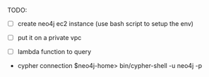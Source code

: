 TODO:

- [ ] create neo4j ec2 instance (use bash script to setup the env) 
- [ ] put it on a private vpc
- [ ] lambda function to query 


* cypher connection $neo4j-home> bin/cypher-shell -u neo4j -p <password>